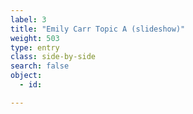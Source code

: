 ```yaml
---
label: 3
title: "Emily Carr Topic A (slideshow)"
weight: 503
type: entry
class: side-by-side
search: false
object:
  - id:

---
```

